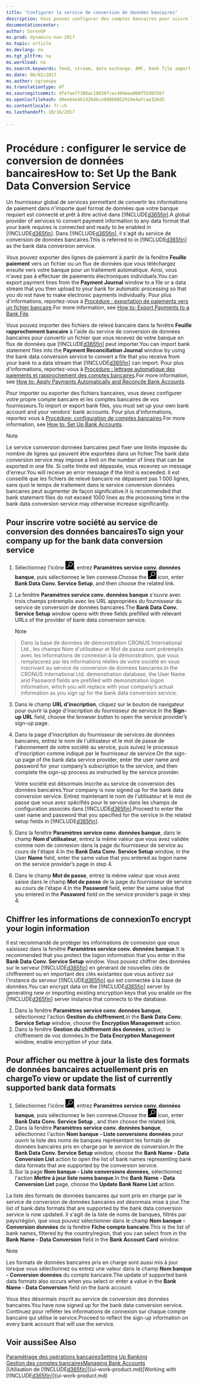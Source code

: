 ```yaml
---
title: "Configurer le service de conversion de données bancaires"
description: Vous pouvez configurer des comptes bancaires pour suivre les transactions et importer ou exporter des flux bancaires.
documentationcenter: 
author: SorenGP
ms.prod: dynamics-nav-2017
ms.topic: article
ms.devlang: na
ms.tgt_pltfrm: na
ms.workload: na
ms.search.keywords: feed, stream, data exchange, AMC, bank file import, bank file export, re-export, bank transfer, AMC, bank data conversion service, funds transfer
ms.date: 06/02/2017
ms.author: sgroespe
ms.translationtype: HT
ms.sourcegitcommit: 4fefaef7380ac10836fcac404eea006f55d8556f
ms.openlocfilehash: d0ee64e4b1426d6ce9d8b8052919e4afcae326d5
ms.contentlocale: fr-ch
ms.lasthandoff: 10/16/2017

---
```

# <a name="how-to-set-up-the-bank-data-conversion-service"></a><span data-ttu-id="893b3-103">Procédure : configurer le service de conversion de données bancaires</span><span class="sxs-lookup"><span data-stu-id="893b3-103">How to: Set Up the Bank Data Conversion Service</span></span>
<span data-ttu-id="893b3-104">Un fournisseur global de services permettant de convertir les informations de paiement dans n'importe quel format de données que votre banque requiert est connecté et prêt à être activé dans [!INCLUDE[d365fin](includes/d365fin_md.md)].</span><span class="sxs-lookup"><span data-stu-id="893b3-104">A global provider of services to convert payment information to any data format that your bank requires is connected and ready to be enabled in [!INCLUDE[d365fin](includes/d365fin_md.md)].</span></span> <span data-ttu-id="893b3-105">Dans [!INCLUDE[d365fin](includes/d365fin_md.md)], il s'agit du service de conversion de données bancaires.</span><span class="sxs-lookup"><span data-stu-id="893b3-105">This is referred to in [!INCLUDE[d365fin](includes/d365fin_md.md)] as the bank data conversion service.</span></span>

<span data-ttu-id="893b3-106">Vous pouvez exporter des lignes de paiement à partir de la fenêtre **Feuille paiement** vers un fichier ou un flux de données que vous téléchargez ensuite vers votre banque pour un traitement automatique. Ainsi, vous n'avez pas à effectuer de paiements électroniques individuels.</span><span class="sxs-lookup"><span data-stu-id="893b3-106">You can export payment lines from the **Payment Journal** window to a file or a data stream that you then upload to your bank for automatic processing so that you do not have to make electronic payments individually.</span></span> <span data-ttu-id="893b3-107">Pour plus d'informations, reportez-vous à [Procédure : exportation de paiements vers un fichier bancaire](payables-how-export-payments-bank-file.md).</span><span class="sxs-lookup"><span data-stu-id="893b3-107">For more information, see [How to: Export Payments to a Bank File](payables-how-export-payments-bank-file.md).</span></span>

<span data-ttu-id="893b3-108">Vous pouvez importer des fichiers de relevé bancaire dans la fenêtre **Feuille rapprochement bancaire** à l'aide du service de conversion de données bancaires pour convertir un fichier que vous recevez de votre banque en flux de données que [!INCLUDE[d365fin](includes/d365fin_md.md)] peut importer.</span><span class="sxs-lookup"><span data-stu-id="893b3-108">You can import bank statement files into the **Payment Reconciliation Journal** window by using the bank data conversion service to convert a file that you receive from your bank to a data stream that [!INCLUDE[d365fin](includes/d365fin_md.md)] can import.</span></span> <span data-ttu-id="893b3-109">Pour plus d'informations, reportez-vous à [Procédure : lettrage automatique des paiements et rapprochement des comptes bancaires](receivables-apply-payments-auto-reconcile-bank-accounts.md).</span><span class="sxs-lookup"><span data-stu-id="893b3-109">For more information, see [How to: Apply Payments Automatically and Reconcile Bank Accounts](receivables-apply-payments-auto-reconcile-bank-accounts.md).</span></span>

<span data-ttu-id="893b3-110">Pour importer ou exporter des fichiers bancaires, vous devez configurer votre propre compte bancaire et les comptes bancaires de vos fournisseurs.</span><span class="sxs-lookup"><span data-stu-id="893b3-110">To import or export bank files, you must set up your own bank account and your vendors' bank accounts.</span></span> <span data-ttu-id="893b3-111">Pour plus d'informations, reportez vous à [Procédure: configuration de comptes bancaires](bank-how-setup-bank-accounts.md).</span><span class="sxs-lookup"><span data-stu-id="893b3-111">For more information, see [How to: Set Up Bank Accounts](bank-how-setup-bank-accounts.md).</span></span>

> [!NOTE]  
>   <span data-ttu-id="893b3-112">Le service conversion données bancaires peut fixer une limite imposée du nombre de lignes qui peuvent être exportées dans un fichier.</span><span class="sxs-lookup"><span data-stu-id="893b3-112">The bank data conversion service may impose a limit on the number of lines that can be exported in one file.</span></span> <span data-ttu-id="893b3-113">Si cette limite est dépassée, vous recevrez un message d'erreur.</span><span class="sxs-lookup"><span data-stu-id="893b3-113">You will receive an error message if the limit is exceeded.</span></span> <span data-ttu-id="893b3-114">Il est conseillé que les fichiers de relevé bancaire ne dépassent pas 1 000 lignes, sans quoi le temps de traitement dans le service conversion données bancaires peut augmenter de façon significative.</span><span class="sxs-lookup"><span data-stu-id="893b3-114">It is recommended that bank statement files do not exceed 1000 lines as the processing time in the bank data conversion service may otherwise increase significantly.</span></span>

## <a name="to-sign-your-company-up-for-the-bank-data-conversion-service"></a><span data-ttu-id="893b3-115">Pour inscrire votre société au service de conversion des données bancaires</span><span class="sxs-lookup"><span data-stu-id="893b3-115">To sign your company up for the bank data conversion service</span></span>
1. <span data-ttu-id="893b3-116">Sélectionnez l'icône ![Page ou état pour la recherche](media/ui-search/search_small.png "icône Page ou état pour la recherche"), entrez **Paramètres service conv. données banque**, puis sélectionnez le lien connexe.</span><span class="sxs-lookup"><span data-stu-id="893b3-116">Choose the ![Search for Page or Report](media/ui-search/search_small.png "Search for Page or Report icon") icon, enter **Bank Data Conv. Service Setup**, and then choose the related link.</span></span>  
2. <span data-ttu-id="893b3-117">La fenêtre **Paramètres service conv. données banque** s'ouvre avec trois champs préremplis avec les URL appropriées du fournisseur du service de conversion de données bancaires.</span><span class="sxs-lookup"><span data-stu-id="893b3-117">The **Bank Data Conv. Service Setup** window opens with three fields prefilled with relevant URLs of the provider of bank data conversion service.</span></span>

    > [!NOTE]  
>   <span data-ttu-id="893b3-118">Dans la base de données de démonstration CRONUS International Ltd., les champs Nom d'utilisateur et Mot de passe sont préremplis avec les informations de connexion à la démonstration, que vous remplacerez par les informations réelles de votre société en vous inscrivant au service de conversion de données bancaires.</span><span class="sxs-lookup"><span data-stu-id="893b3-118">In the CRONUS International Ltd. demonstration database, the User Name and Password fields are prefilled with demonstration logon information, which you will replace with your company’s actual information as you sign up for the bank data conversion service.</span></span>
3. <span data-ttu-id="893b3-119">Dans le champ **URL d'inscription**, cliquez sur le bouton de navigateur pour ouvrir la page d'inscription du fournisseur de service.</span><span class="sxs-lookup"><span data-stu-id="893b3-119">In the **Sign-up URL** field, choose the browser button to open the service provider’s sign-up page.</span></span>  
4. <span data-ttu-id="893b3-120">Dans la page d'inscription du fournisseur de services de données bancaires, entrez le nom de l'utilisateur et le mot de passe de l'abonnement de votre société au service, puis suivez le processus d'inscription comme indiqué par le fournisseur de service.</span><span class="sxs-lookup"><span data-stu-id="893b3-120">On the sign-up page of the bank data service provider, enter the user name and password for your company’s subscription to the service, and then complete the sign-up process as instructed by the service provider.</span></span>

    <span data-ttu-id="893b3-121">Votre société est désormais inscrite au service de conversion des données bancaires.</span><span class="sxs-lookup"><span data-stu-id="893b3-121">Your company is now signed up for the bank data conversion service.</span></span> <span data-ttu-id="893b3-122">Entrez maintenant le nom de l'utilisateur et le mot de passe que vous avez spécifiés pour le service dans les champs de configuration associés dans [!INCLUDE[d365fin](includes/d365fin_md.md)].</span><span class="sxs-lookup"><span data-stu-id="893b3-122">Proceed to enter the user name and password that you specified for the service in the related setup fields in [!INCLUDE[d365fin](includes/d365fin_md.md)].</span></span>
5. <span data-ttu-id="893b3-123">Dans la fenêtre **Paramètres service conv. données banque**, dans le champ **Nom d'utilisateur**, entrez la même valeur que vous avez validée comme nom de connexion dans la page du fournisseur de service au cours de l'étape 4.</span><span class="sxs-lookup"><span data-stu-id="893b3-123">In the **Bank Data Conv. Service Setup** window, in the User **Name** field, enter the same value that you entered as logon name on the service provider’s page in step 4.</span></span>
6. <span data-ttu-id="893b3-124">Dans le champ **Mot de passe**, entrez la même valeur que vous avez saisie dans le champ **Mot de passe** de la page du fournisseur de service au cours de l'étape 4.</span><span class="sxs-lookup"><span data-stu-id="893b3-124">In the **Password** field, enter the same value that you entered in the **Password** field on the service provider’s page in step 4.</span></span>

## <a name="to-encrypt-your-login-information"></a><span data-ttu-id="893b3-125">Chiffrer les informations de connexion</span><span class="sxs-lookup"><span data-stu-id="893b3-125">To encrypt your login information</span></span>
<span data-ttu-id="893b3-126">Il est recommandé de protéger les informations de connexion que vous saisissez dans la fenêtre **Paramètres service conv. données banque**.</span><span class="sxs-lookup"><span data-stu-id="893b3-126">It is recommended that you protect the logon information that you enter in the **Bank Data Conv. Service Setup** window.</span></span> <span data-ttu-id="893b3-127">Vous pouvez chiffrer des données sur le serveur [!INCLUDE[d365fin](includes/d365fin_md.md)] en générant de nouvelles clés de chiffrement ou en important des clés existantes que vous activez sur l'instance du serveur [!INCLUDE[d365fin](includes/d365fin_md.md)] qui est connectée à la base de données.</span><span class="sxs-lookup"><span data-stu-id="893b3-127">You can encrypt data on the [!INCLUDE[d365fin](includes/d365fin_md.md)] server by generating new or importing existing encryption keys that you enable on the [!INCLUDE[d365fin](includes/d365fin_md.md)] server instance that connects to the database.</span></span>

1. <span data-ttu-id="893b3-128">Dans la fenêtre **Paramètres service conv. données banque**, sélectionnez l'action **Gestion du chiffrement**.</span><span class="sxs-lookup"><span data-stu-id="893b3-128">In the **Bank Data Conv. Service Setup** window, choose the **Encryption Management** action.</span></span>
2. <span data-ttu-id="893b3-129">Dans la fenêtre **Gestion du chiffrement des données**, activez le chiffrement de vos données.</span><span class="sxs-lookup"><span data-stu-id="893b3-129">In the **Data Encryption Management** window, enable encryption of your data.</span></span>

## <a name="to-view-or-update-the-list-of-currently-supported-bank-data-formats"></a><span data-ttu-id="893b3-130">Pour afficher ou mettre à jour la liste des formats de données bancaires actuellement pris en charge</span><span class="sxs-lookup"><span data-stu-id="893b3-130">To view or update the list of currently supported bank data formats</span></span>
1. <span data-ttu-id="893b3-131">Sélectionnez l'icône ![Page ou état pour la recherche](media/ui-search/search_small.png "icône Page ou état pour la recherche"), entrez **Paramètres service conv. données banque**, puis sélectionnez le lien connexe.</span><span class="sxs-lookup"><span data-stu-id="893b3-131">Choose the ![Search for Page or Report](media/ui-search/search_small.png "Search for Page or Report icon") icon, enter **Bank Data Conv. Service Setup** , and then choose the related link.</span></span>
2. <span data-ttu-id="893b3-132">Dans la fenêtre **Paramètres service conv. données banque**, sélectionnez l'action **Nom banque - Liste conversions données** pour ouvrir la liste des noms de banques représentant les formats de données bancaires pris en charge par le service de conversion.</span><span class="sxs-lookup"><span data-stu-id="893b3-132">In the **Bank Data Conv. Service Setup** window, choose the **Bank Name - Data Conversion List** action to open the list of bank names representing bank data formats that are supported by the conversion service.</span></span>
3. <span data-ttu-id="893b3-133">Sur la page **Nom banque - Liste conversions données**, sélectionnez l'action **Mettre à jour liste noms banque**.</span><span class="sxs-lookup"><span data-stu-id="893b3-133">In the **Bank Name - Data Conversion List** page, choose the **Update Bank Name List** action.</span></span>

<span data-ttu-id="893b3-134">La liste des formats de données bancaires qui sont pris en charge par le service de conversion de données bancaires est désormais mise à jour.</span><span class="sxs-lookup"><span data-stu-id="893b3-134">The list of bank data formats that are supported by the bank data conversion service is now updated.</span></span> <span data-ttu-id="893b3-135">Il s'agit de la liste de noms de banques, filtrés par pays/région, que vous pouvez sélectionner dans le champ **Nom banque - Conversion données** de la fenêtre **Fiche compte bancaire**.</span><span class="sxs-lookup"><span data-stu-id="893b3-135">This is the list of bank names, filtered by the country/region, that you can select from in the **Bank Name - Data Conversion** field in the **Bank Account Card** window.</span></span>

> [!NOTE]  
>   <span data-ttu-id="893b3-136">Les formats de données bancaires pris en charge sont aussi mis à jour lorsque vous sélectionnez ou entrez une valeur dans le champ **Nom banque - Conversion données** du compte bancaire.</span><span class="sxs-lookup"><span data-stu-id="893b3-136">The update of supported bank data formats also occurs when you select or enter a value in the **Bank Name - Data Conversion** field on the bank account.</span></span>

<span data-ttu-id="893b3-137">Vous êtes désormais inscrit au service de conversion des données bancaires.</span><span class="sxs-lookup"><span data-stu-id="893b3-137">You have now signed up for the bank data conversion service.</span></span> <span data-ttu-id="893b3-138">Continuez pour refléter les informations de connexion sur chaque compte bancaire qui utilise le service.</span><span class="sxs-lookup"><span data-stu-id="893b3-138">Proceed to reflect the sign-up information on every bank account that will use the service.</span></span>

## <a name="see-also"></a><span data-ttu-id="893b3-139">Voir aussi</span><span class="sxs-lookup"><span data-stu-id="893b3-139">See Also</span></span>
[<span data-ttu-id="893b3-140">Paramétrage des opérations bancaires</span><span class="sxs-lookup"><span data-stu-id="893b3-140">Setting Up Banking</span></span>](bank-setup-banking.md)  
[<span data-ttu-id="893b3-141">Gestion des comptes bancaires</span><span class="sxs-lookup"><span data-stu-id="893b3-141">Managing Bank Accounts</span></span>](bank-manage-bank-accounts.md)  
<span data-ttu-id="893b3-142">[Utilisation de [!INCLUDE[d365fin](includes/d365fin_md.md)]](ui-work-product.md)</span><span class="sxs-lookup"><span data-stu-id="893b3-142">[Working with [!INCLUDE[d365fin](includes/d365fin_md.md)]](ui-work-product.md)</span></span>

